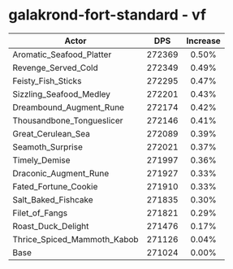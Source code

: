 # galakrond-fort-standard - vf
| Actor | DPS | Increase |
|---|:---:|:---:|
|Aromatic_Seafood_Platter|272369|0.50%|
|Revenge_Served_Cold|272349|0.49%|
|Feisty_Fish_Sticks|272295|0.47%|
|Sizzling_Seafood_Medley|272201|0.43%|
|Dreambound_Augment_Rune|272174|0.42%|
|Thousandbone_Tongueslicer|272146|0.41%|
|Great_Cerulean_Sea|272089|0.39%|
|Seamoth_Surprise|272021|0.37%|
|Timely_Demise|271997|0.36%|
|Draconic_Augment_Rune|271927|0.33%|
|Fated_Fortune_Cookie|271910|0.33%|
|Salt_Baked_Fishcake|271835|0.30%|
|Filet_of_Fangs|271821|0.29%|
|Roast_Duck_Delight|271476|0.17%|
|Thrice_Spiced_Mammoth_Kabob|271126|0.04%|
|Base|271024|0.00%|
